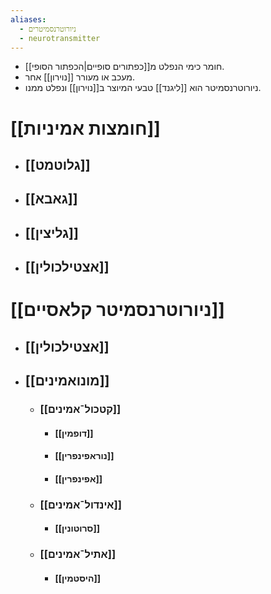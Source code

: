 ```yaml
---
aliases:
  - ניורוטרנסמיטרים
  - neurotransmitter
---
```

- חומר כימי הנפלט  מ[[כפתורים סופיים|הכפתור הסופי]].
- מעכב או מעורר [[נוירון]] אחר. 
- ניורוטרנסמיטר הוא [[ליגנד]] טבעי המיוצר ב[[נוירון]] ונפלט ממנו.
# [[חומצות אמיניות]]
- ## [[גלוטמט]]
- ## [[גאבא]]
- ## [[גליצין]]
- ## [[אצטילכולין]]
# [[ניורוטרנסמיטר קלאסיים]]
- ## [[אצטילכולין]]
- ## [[מונואמינים]]
	- ### [[קטכול¯אמינים]] 
		- #### [[דופמין]] 
		- #### [[נוראפינפרין]]
		- #### [[אפינפרין]]
	- ### [[אינדול¯אמינים]]
		- #### [[סרוטונין]]
	- ### [[אתיל¯אמינים]]
		- #### [[היסטמין]]